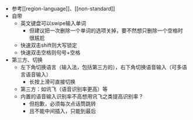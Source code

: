 - 参考[[region-language]]、[[non-standard]]
- 自带
  - 英文键盘可以swipe输入单词
    - 但建议把一次删除一个单词的选项关掉，要不然想只删除一个空格时很尴尬
  - 快速双击shift则大写锁定
  - 快速双击空格则句号+空格
- 第三方、切换
  - 左下角切换语言（输入法，包括第三方的），右下角切换语音输入（可多语言语音输入）
    - 长按上滑可直接切换
  - 第三方：如讯飞（语音识别率更高）等
  - 内置的语音输入识别率不高想用讯飞之类提高识别率？
    - 但抱歉，必须每次点话筒跳转
    - 且不能中间插入，只能到最后
